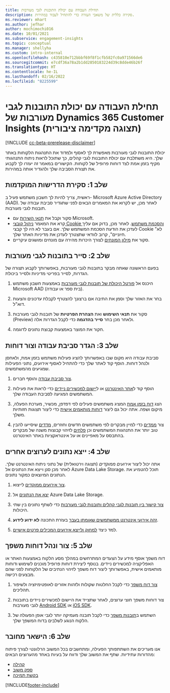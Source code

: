 ```yaml
---
title: תחילת העבודה עם יכולת התובנות לגבי מעורבות
description: סקירה כללית של משאבי העזרה כדי להתחיל לעבוד במהירות.
ms.reviewer: mhart
ms.author: jefhar
author: mochimochi016
ms.date: 10/01/2021
ms.subservice: engagement-insights
ms.topic: conceptual
ms.manager: shellyha
ms.custom: intro-internal
ms.openlocfilehash: c435810e712bbbf69f8f1cfb582fc0a971566de6
ms.sourcegitcommit: e7cdf36a78a2b1dd2850183224d39c8dde46b26f
ms.translationtype: HT
ms.contentlocale: he-IL
ms.lasthandoff: 02/16/2022
ms.locfileid: "8225599"
---
```

# <a name="get-started-with-dynamics-365-customer-insights-engagement-insights-capability-public-preview"></a>תחילת העבודה עם יכולת התובנות לגבי מעורבות של Dynamics 365 Customer Insights (תצוגה מקדימה ציבורית)

[!INCLUDE [cc-beta-prerelease-disclaimer](includes/cc-beta-prerelease-disclaimer.md)]

יכולת התובנות לגבי מעורבות מאפשרת לך לאסוף ולמדוד את התנהגות הלקוחות באתר שלך. היא משתלבת עם יכולת התובנות לגבי קהלים, כך שתוכל לראות ניתוח התנהגותי מקיף בזמן אמת לצד דוחות פרופיל של לקוחות. הקישורים במאמר זה יעזרו לך לקבוע את תצורת הסביבה שלך ולהגדיר אותה במהירות.

## <a name="step-1-review-prerequisites"></a>שלב 1: סקירת הדרישות המוקדמות

ראשית, צריך להיות לך חשבון משתמש פעיל ב- Microsoft Azure Active Directory (AAD). לאחר מכן, יש לקרוא את המאמרים הבאים לפני שתגדיר סביבת עבודה של תובנות לגבי מעורבות.

- סקור וקבל את [תנאי השירות](terms-of-service.md) עם Microsoft.  
- קרא את המאמר [ניהול קובצי Cookie והסכמת משתמש](user-consent-storage.md). לאחר מכן, בדוק אם עליך לעדכן את הודעת הסכמת המשתמש שלך. אם בעבר לא היו לך קבצי Cookie "לא חיוניים", קרוב לוודאי שתצטרך לעדכן את מדיניות האתר שלך.
- סקור את [מילון המונחים](glossary.md) לצורך היכרות מהירה עם מונחים ומושגים עיקריים.

## <a name="step-2-explore-engagement-insights"></a>שלב 2: סייר בתובנות לגבי מעורבות

בפעם הראשונה שאתה מבקר בתובנות לגבי מעורבות, באפשרותך לקבוע תצורה של הגדרות, לסייר בפריטי מדיניות ולסייר ביכולת.

1. היכנס אל [פורטל היכולת של תובנות לגבי מעורבות](https://home.ci.ai.dynamics.com/app/engagement-insights) באמצעות חשבון משתמש Microsoft AAD (בית ספר או עבודה).

1. בחר את האזור שלך וסמן את התיבה אם ברצונך להצטרף לקבלת עדכונים והצעות דוא"ל.

1. סקור את **תנאי השימוש** ואת **הצהרת הפרטיות** של תובנות לגבי מעורבות (Preview) ולאחר מכן בחר **סייר בהדגמה** כדי לקבל הגדרות אלה.

1. חקור את המוצר באמצעות קבוצת נתונים לדוגמה.

##  <a name="step-3-set-up-a-workspace-and-create-reports"></a>שלב 3: הגדר סביבת עבודה וצור דוחות

סביבת עבודה היא מקום שבו באפשרותך להציג פעילות משתמש בזמן אמת, ולאחסן ולנהל דוחות. הוסף קוד לאתר שלך כדי להתחיל לאסוף *אירועים*, נתוני הפעילות שמגיעים מהמשתמשים.

1. [צור סביבת עבודה](create-workspace.md) והוסף חברים.

1. הוסף קוד ל[אתר האינטרנט](instrument-website.md) או ל[יישום למכשירים ניידים](developer-resources.md#capture-events-from-mobile-apps) כדי לראות את פעילות המשתמשים המגיעה לסביבת העבודה שלך.

1. הצג [דוח בזמן אמת](view-reports.md) המציג משתמשים פעילים לפי דפדפן, מכשיר, מערכת הפעלה, מיקום ושפה. אתה יכול גם ליצור [דוחות מותאמים אישית](custom-reports.md) כדי ליצור תצוגות חזותיות משלך.

1. צור [ממדים](dimensions.md) כדי למיין מבקרים לפי משתמשים חדשים וחוזרים, [מדדים](metrics.md) שיסייעו להבין טוב יותר את התנהגות המשתמשים וכן [פלחים](segments.md) לזיהוי קבוצות משנה של מבקרים בהתבסס על מאפיינים או על אינטראקציות באתר האינטרנט.
    
## <a name="step-4-export-data-to-other-channels"></a>שלב 4: ייצא נתונים לערוצים אחרים

אתה יכול ליצור *אירועים ממוקדים* (תצוגה וירטואלית) של נתוני ניתוח האינטרנט שלך. לאחר מכן סנן וייצא את הנתונים אל Azure Data Lake Storage. תוכל להטמיע את הנתונים המיוצאים כמקור נתונים.

1. [צור אירועים ממוקדים](refined-events.md) לייצוא.

1. [יצא את הנתונים](export-events.md) אל Azure Data Lake Storage.

1. [צור קישור בין תובנות לגבי קהלים ותובנות לגבי מעורבות](integrate-audience-insights-engagement-insights.md) כדי לשתף נתונים בין שתי היכולות.

1. [זהה אירועי אינטרנט ממשתמשים שאומתו בעבר](unknown-to-known.md) בעזרת התכונה **לא ידוע לידוע**.

1. למד כיצד [למחוק ולייצא אירועים המכילים פרטים אישיים](delete-export-personal-data.md).

## <a name="step-5-create-and-manage-funnel-reports"></a>שלב 5: צור ונהל דוחות משפך

דוח משפך אוסף מידע על הצעדים המתרחשים במהלך מסע הלקוח באמצעות האתר או האפליקציה למכשירים ניידים. בנוסף ליצירת דוחות פרופיל מוכנים לשימוש ודוחות מותאמים אישית, באפשרותך ליצור דוח משפך לזיהוי הנתיבים של הלקוחות לפני שהם מבצעים רכישה. 

1. [צור דוח משפך](funnel-reports.md) כדי לקבל החלטות שקולות ולזהות אזורים לאופטימיזציה ולשיפור תהליכים.

1. צור דוחות משפך חוצי ערוצים, לאחר שתצייד את היישום למכשירים ניידים בתובנות לגבי מעורבות [Android SDK](get-started-android.md) או [iOS SDK](get-started-ios.md).

1. השתמש ב[תובנות משפך](funnel-reports.md#funnel-insights) כדי לקבל תובנה מעמיקה יותר לגבי אופן הפעולה של הלקוח הנוגע לשלבים בדוח המשפך שלך.
 
## <a name="step-6-stay-connected"></a>שלב 6: הישאר מחובר

אנו מעריכים את השתתפותך הפעילה, ומתחשבים בכל המשוב הרלוונטי לצורך פיתוח מהדורות עתידיות. שתף את המשוב שלך ודווח על בעיות באחד מהערוצים הבאים:
- [קהילה](https://go.microsoft.com/fwlink/?linkid=2141648)
- [ספק משוב](https://go.microsoft.com/fwlink/?linkid=2143222)
- [בקשת תמיכה](https://go.microsoft.com/fwlink/?linkid=2145734) 


[!INCLUDE[footer-include](../includes/footer-banner.md)]
